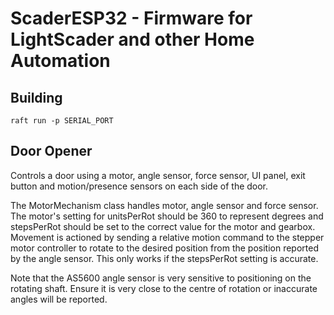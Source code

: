 # ScaderESP32 - Firmware for LightScader and other Home Automation

## Building

```
raft run -p SERIAL_PORT
```

## Door Opener

Controls a door using a motor, angle sensor, force sensor, UI panel, exit button and motion/presence sensors on each side of the door.

The MotorMechanism class handles motor, angle sensor and force sensor. The motor's setting for unitsPerRot should be 360 to represent degrees and stepsPerRot should be set to the correct value for the motor and gearbox. Movement is actioned by sending a relative motion command to the stepper motor controller to rotate to the desired position from the position reported by the angle sensor. This only works if the stepsPerRot setting is accurate.

Note that the AS5600 angle sensor is very sensitive to positioning on the rotating shaft. Ensure it is very close to the centre of rotation or inaccurate angles will be reported.

